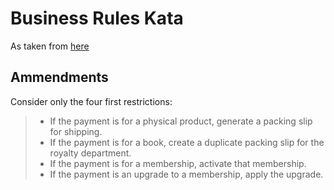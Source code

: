 # Business Rules Kata

As taken from [here](http://codekata.com/kata/kata16-business-rules/)

## Ammendments

Consider only the four first restrictions:

>  * If the payment is for a physical product, generate a packing slip for shipping.
>  * If the payment is for a book, create a duplicate packing slip for the royalty department.
>  * If the payment is for a membership, activate that membership.
>  * If the payment is an upgrade to a membership, apply the upgrade.
